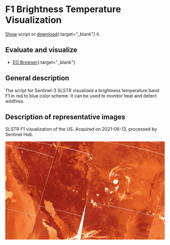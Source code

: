 # F1 Brightness Temperature Visualization

<a href="#" id='togglescript'>Show</a> script or [download](script.js){:target="_blank"} it.
<div id='script_view' style="display:none">
{% highlight javascript %}
      {% include_relative script.js %}
{% endhighlight %}
</div>

## Evaluate and visualize

 - [EO Browser](https://sentinelshare.page.link/Gyyd){:target="_blank"}

## General description

The script for Sentinel-3 SLSTR visualized a brightness temperature band F1 in red to blue color scheme. It can be used to monitor heat and detect wildfires. 

## Description of representative images

SLSTR F1 visualization of the US. Acquired on 2021-06-13, processed by Sentinel Hub. 

![L8 NDVI](fig/fig1.png)





